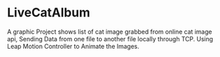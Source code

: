 # LiveCatAlbum
A graphic Project shows list of cat image grabbed from online cat image api, Sending Data from one file to another file locally through TCP.
Using Leap Motion Controller to Animate the Images.
